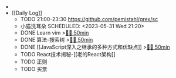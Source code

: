 -
- [[Daily Log]]
	- TODO 21:00-23:30 https://github.com/pemistahl/grex/sc
	- 小猫洗耳朵
	  SCHEDULED: <2023-05-31 Wed 21:20>
	- DONE Learn vim >[🍅🍅 50min](#agenda-pomo://?t=f-1685510539308-1500%2Cf-1685512716740-1500)
	- DONE 算法-搜索树 >[🍅🍅 50min](#agenda-pomo://?t=f-1685514943231-1500%2Cf-1685517209997-1500)
	- DONE [[JavaScript深入之继承的多种方式和优缺点]] >[🍅🍅 50min](#agenda-pomo://?t=f-1685519720655-1500%2Cf-1685522249256-1500)
	- TODO React技术揭秘-[[老的React架构]]
	- TODO 正则
	- TODO 买票